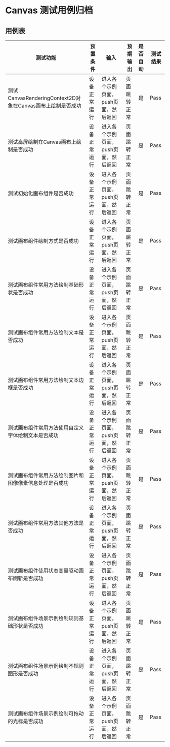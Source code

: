 # Canvas 测试用例归档

## 用例表

| 测试功能            | 预置条件       | 输入                   | 预期输出 | 是否自动 | 测试结果 |
| ------------------- | -------------- |----------------------|------| :------- | -------- |
| 测试CanvasRenderingContext2D对象在Canvas画布上绘制是否成功    | 设备正常运行   | 进入各个示例页面，push页面，然后返回 | 页面跳转正常 | 是       | Pass     |
| 测试离屏绘制在Canvas画布上绘制是否成功    | 设备正常运行 | 进入各个示例页面，push页面，然后返回 | 页面跳转正常 | 是       | Pass     |
| 测试初始化画布组件是否成功    | 设备正常运行 | 进入各个示例页面，push页面，然后返回 | 页面跳转正常 | 是       | Pass     |
| 测试画布组件绘制方式是否成功    | 设备正常运行   | 进入各个示例页面，push页面，然后返回 | 页面跳转正常 | 是       | Pass     |
| 测试画布组件常用方法绘制基础形状是否成功    | 设备正常运行 | 进入各个示例页面，push页面，然后返回 | 页面跳转正常 | 是       | Pass     |
| 测试画布组件常用方法绘制文本是否成功    | 设备正常运行 | 进入各个示例页面，push页面，然后返回 | 页面跳转正常 | 是       | Pass     |
| 测试画布组件常用方法绘制文本边框是否成功    | 设备正常运行 | 进入各个示例页面，push页面，然后返回 | 页面跳转正常 | 是       | Pass     |
| 测试画布组件常用方法使用自定义字体绘制文本是否成功    | 设备正常运行 | 进入各个示例页面，push页面，然后返回 | 页面跳转正常 | 是       | Pass     |
| 测试画布组件常用方法绘制图片和图像像素信息处理是否成功    | 设备正常运行 | 进入各个示例页面，push页面，然后返回 | 页面跳转正常 | 是       | Pass     |
| 测试画布组件常用方法其他方法是否成功    | 设备正常运行 | 进入各个示例页面，push页面，然后返回 | 页面跳转正常 | 是       | Pass     |
| 测试画布组件使用状态变量驱动画布刷新是否成功    | 设备正常运行 | 进入各个示例页面，push页面，然后返回 | 页面跳转正常 | 是       | Pass     |
| 测试画布组件场景示例绘制规则基础形状是否成功    | 设备正常运行 | 进入各个示例页面，push页面，然后返回 | 页面跳转正常 | 是       | Pass     |
| 测试画布组件场景示例绘制不规则图形是否成功    | 设备正常运行 | 进入各个示例页面，push页面，然后返回 | 页面跳转正常 | 是       | Pass     |
| 测试画布组件场景示例绘制可拖动的光标是否成功    | 设备正常运行 | 进入各个示例页面，push页面，然后返回 | 页面跳转正常 | 是       | Pass     |